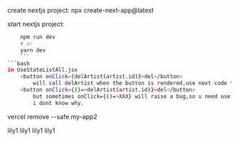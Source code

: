 create nextjs project:
npx create-next-app@latest

start nextjs project:

````bash
    npm run dev
    # or
    yarn dev
    ```
```bash
in UseStateListAll.jsx
    <button onClick={delArtist(artist.id)}>del</button>
        will call delArtist when the button is rendered,use next code to prevent it:
    <button onClick={()=>delArtist(artist.id)}>del</button>
        but sometimes onClick={()=>XXX} will raise a bug,so u need use onClick={XXX},
        i dont know why.
````

vercel remove --safe my-app2

lily1
lily1
lily1
lily1
